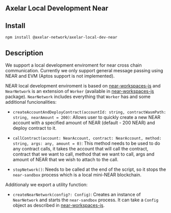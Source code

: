 ## Axelar Local Development Near

## Install

```
npm install @axelar-network/axelar-local-dev-near
```

## Description

We support a local development enviroment for near cross chain communication. Currently we only support general message passing using NEAR and EVM (Aptos support is not implemented).

NEAR local development enviroment is based on [near-workspaces-js](https://github.com/near/workspaces-js) and `NearNetwork` is an extension of `Worker` (available in [near-workspaces-js](https://github.com/near/workspaces-js) package). `NearNetwork` includes everything that `Worker` has and some additional funcionalities:

-   `createAccountAndDeployContract(accountId: string, contractWasmPath: string, nearAmount = 200)`: Allows user to quickly create a new NEAR account with a specified amount of NEAR (default - 200 NEAR) and deploy contract to it.

-   `callContract(account: NearAccount, contract: NearAccount, method: string, args: any, amount = 0)`: This method needs to be used to do any contract calls, it takes the account that will call the contract, contract that we want to call, method that we want to call, args and amount of NEAR that we wish to attach to the call.

-   `stopNetwork()`: Needs to be called at the end of the script, so it stops the `near-sandbox` process which is a local mini-NEAR blockchain.

Additionaly we export a utility function:

-   `createNearNetwork(config?: Config)`: Creates an instance of `NearNetwork` and starts the `near-sandbox` process. It can take a `Config` object as described in [near-workspaces-js](https://github.com/near/workspaces-js).
